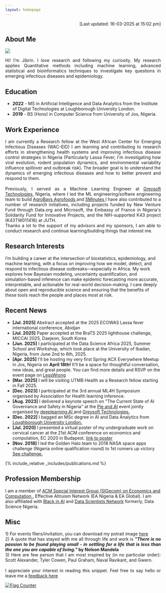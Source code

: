 ```yaml
---
layout: homepage
---
```


<p  align="right">[Last updated: 16-03-2025 at 15:02 pm]</p>

## About Me
<img src="assets/img/wavy.gif">
<p align="justify"> Hi! I’m Jibrin. I love research and following my curiosity. My research applies Quantitative methods including machine learning, advanced statistical and bioinformatics techniques to investigate key questions in emerging infectious diseases and epidemiology.
</p>

## Education
- **2022** - MS in Artificial Intelligence and Data Analytics from the Institute of Digital Technologies at Loughborough University London. 
- **2019** - BS (Hons) in Computer Science from University of Jos, Nigeria.

## Work Experience
<p align="justify"> I am currently a Research fellow at the West African Center for Emerging Infectious Diseases (WAC-EID) I am learning and contributing to research efforts in strengthening health systems and improving infectious disease control strategies in Nigeria (Particularly Lassa Fever, I'm investigating how viral evolution, rodent population dynamics, and environmental variability influence spillover and outbreak risk). The broader goal is to understand the dynamics of emerging infectious diseases and how to better prevent and respond to them.
<br> <br>
Previously, I served as a Machine Learning Engineer at <a href="https://greysoft.ng"  target="_blank">Greysoft Technologies</a>, Nigeria, where I led the ML engineering/softwre engineering team to build  <a href="https://agrobays.com"  target="_blank">AgroBays Agrofoods </a> and <a href="https://app.5minutes.ng"  target="_blank">5Minutes </a>
I have also contributed to a number of research initiatives, including projects funded by New Venture Fund through Data.org and Microsoft, the Embassy of France in Nigeria's Solidarity Fund for Innovative Projects, and the NIH-supported K43 project (K43TW011416) at JUTH.
<br>  
Thanks a lot to the support of my advisors and my sponsors, I am able to conduct research and continue learning/building things that interest me.
</p>

## Research Interests

I’m building a career at the intersection of biostatistics, epidemiology, and machine learning, with a focus on improving how we model, detect, and respond to infectious disease outbreaks—especially in Africa. My work explores how Bayesian modeling, uncertainty quantification, and simulation-based inference can make epidemic forecasting more accurate, interpretable, and actionable for real-world decision-making. I care deeply about open and reproducible science and ensuring that the benefits of these tools reach the people and places most at risk.  <br> 

## Recent News 

- **[Jul. 2025]** Abstract accepted at the 2025 ECOWAS Lassa fever international conference, Abidjan
- **[Jul. 2025]** Paper accepted at the BraTS 2025 lighthouse challenge, MICCAI 2025, Daejeon, South Korea
- **[Jun. 2025]** I participated at the Data Science Africa 2025, Summer School and Workshop, which took place at the University of Ibadan, Nigeria, from June 2nd to 6th, 2025.
- **[Apr. 2025]** I'll be hosting my very first Spring ACX Everywhere Meetup in Jos, Nigeria on <b> April 18th! </b> It’ll be a space for thoughtful conversation, new ideas, and great people. You can find more details and RSVP on the event page on <a href= "https://www.lesswrong.com/events/u6pEyjcXCnSpyyzbo/jos-acx-meetups-everywhere-spring-2025"  target="_blank"> LessWrong </a>
- **[Mar. 2025]** I will be visiting UTMB Health as a Research fellow starting in Fall 2025.
- **[Dec. 2023]** I participated at the 3rd annual ML4H Symposium organised by Association for Health learning inference.
- **[Aug. 2023]** I delivered a keynote speech on "The Current State of AI Governance and Safety in Nigeria" at the <a href="https://www.linkedin.com/feed/update/urn:li:activity:7096848518631366656/ "  target="_blank"> Pie and AI</a> event jointly organised by <a href="https://www.deeplearning.ai"  target="_blank">deeplearning.AI </a>and <a href="https://greysoft.ng"  target="_blank">Greysoft Technologies.</a> 
- **[Dec. 2022]** I bagged an MSc degree in AI and Data Analytics from <a href="https://www.lborolondon.ac.uk/study/masters-degrees/artificial-intelligence-data-analytics/"  target="_blank"> Loughborough University London. </a>
- **[Jul. 2020]** I presented a virtual poster of my undergraduate work on cervical cancer at the 21st ACM conference on economics and computation, EC 2020 in Budapest. <a href="https://ec20.sigecom.org/program/posters/"  target="_blank"> link to poster</a>
- **[Nov. 2018]** I led the Golden Halo team to 2018 NASA space apps challenge (Nigeria online qualification round) to 1st runners up victory <a href="https://2018.spaceappschallenge.org/challenges/what-world-needs-now/health-makes-wealth/teams/golden-halo-1/project/"  target="_blank">See challenge.</a>

{% include_relative _includes/publications.md %}

<!--{% include_relative _includes/services.md %} -->
## Profession Membership
I am a member of <a href="http://www.sigecom.org"  target="_blank">ACM Special Interest Group (SIGecom) on Economics and Computation </a>, Effective Altruism Network (EA Nigeria & EA Global). I am also affiliated with <a href="https://blackinai.github.io/#/"  target="_blank">Black in AI</a> and <a href="https://www.datasciencenigeria.org"  target="_blank">Data Scientists Network</a> formerly, Data Science Nigeria.

## Misc
<p align="justify">
1) For events fliers/invitation, you can download my potrait image <a href ="https://raw.githubusercontent.com/jibrinx/jibrinx.github.io/main/assets/img/jibrin.jpg"  target="_blank"> here </a> <br>
2) A quote that has stayed with me all through life and work is <strong><i> "There is no passion to be found playing small - in settling for a life that is less than the one you are capable of living."
</i> by Nelson Mandela</strong> <br>
3) Here are few person that I am most inspired by (in no particular order): Scott Alexander, Tyler Cowen, Paul Graham, Naval Ravikant, and Gwern. <br> <br> 
I appreciate your interest in reading this snippet. Feel free to say hello or leave me a <a href="https://www.admonymous.co/jibrinx" target="_blank"> feedback here </a> </p>


<a href="https://info.flagcounter.com/wu9a"  target="_blank"> <img src="https://s01.flagcounter.com/map/wu9a/size_s/txt_000000/border_CCCCCC/pageviews_1/viewers_0/flags_0/" alt="Flag Counter" border="0"> </a>

<!-- <script type="text/javascript" id="mapmyvisitors" src="//mapmyvisitors.com/map.js?d=O65DFBEoMMCDyH8PO-ogFgIBijtcz7hMWYIFcurAHSw&cl=ffffff&w=a"></script> -->
